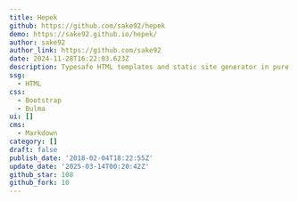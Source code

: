 ```yaml
---
title: Hepek
github: https://github.com/sake92/hepek
demo: https://sake92.github.io/hepek/
author: sake92
author_link: https://github.com/sake92
date: 2024-11-28T16:22:03.623Z
description: Typesafe HTML templates and static site generator in pure Scala
ssg:
  - HTML
css:
  - Bootstrap
  - Bulma
ui: []
cms:
  - Markdown
category: []
draft: false
publish_date: '2018-02-04T18:22:55Z'
update_date: '2025-03-14T00:20:42Z'
github_star: 108
github_fork: 10
---
```

